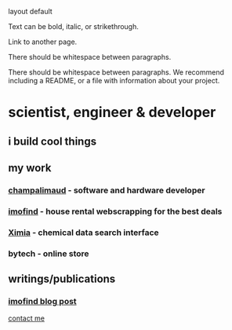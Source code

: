 layout
default

Text can be bold, italic, or strikethrough.

Link to another page.

There should be whitespace between paragraphs.

There should be whitespace between paragraphs. We recommend including a README, or a file with information about your project.

# scientist, engineer & developer
## i build cool things

## my work

### [champalimaud](https://ricmonteiro.github.io/ccu_attention_documentation/) - software and hardware developer

### [imofind](https://github.com/ricmonteiro/imofind) - house rental webscrapping for the best deals


### [Ximia](https://github.com/ricmonteiro/ximia) - chemical data search interface

### bytech - online store




## writings/publications
### [imofind blog post](https://ricmonteiro.medium.com/too-good-to-be-true-posts-in-house-rental-website-with-python-beautiful-soup-794e4fefd7d0)





[contact me](mailto:ricardo_luis19@hotmail.com)
